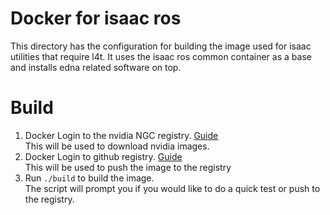 # Docker for isaac ros

This directory has the configuration for building the image used for isaac utilities that require l4t.
It uses the isaac ros common container as a base and installs edna related software on top.

# Build

1. Docker Login to the nvidia NGC registry. [Guide](https://docs.nvidia.com/ngc/ngc-catalog-user-guide/index.html)\
This will be used to download nvidia images.
2. Docker Login to github registry. [Guide](https://docs.github.com/en/packages/working-with-a-github-packages-registry/working-with-the-container-registry#authenticating-with-a-personal-access-token-classic) \
This will be used to push the image to the registry
3. Run `./build` to build the image. \
The script will prompt you if you would like to do a quick test or push to the registry.